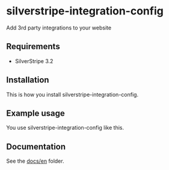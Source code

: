 # silverstripe-integration-config

Add 3rd party integrations to your website

## Requirements

- SilverStripe 3.2

## Installation

This is how you install silverstripe-integration-config.

## Example usage

You use silverstripe-integration-config like this.

## Documentation

See the [docs/en](docs/en/index.md) folder.
